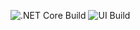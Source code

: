 ![.NET Core Build](https://github.com/maidadur/MyHouseMaido/workflows/.NET%20Core%20Build/badge.svg) ![UI Build](https://github.com/maidadur/MyHouseMaido/workflows/UI/badge.svg)
